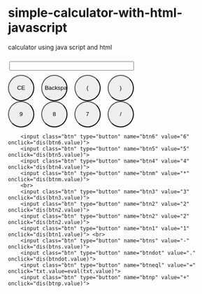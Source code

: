 # simple-calculator-with-html-javascript
calculator using java script and html
<!doctype html>
<html>
<head>
<title>Calculator</title>
<script type="text/javascript">
	   function dis (x){
frm.txt.value=frm.txt.value+x;
}
// CE
      function ce (){
       frm.txt.value ='';
}
//backspace
      function bs(){
	   frm.txt.value = frm.value.slice(0,frm.txt.value.length-1);
}
</script>
<style type="text/css">
	 #textbox{
	 	margin-top: 10px;
	 	margin-bottom: 10px;
	 	margin-left: 3px;
	 	text-align: right;
	 	width: 285px;
	 }

#container{
	border: 3px solid black;
	width: 300px;
	border-radius: 5px;
	background-color: #38195f;

}
.btn{
	width: 60px;
	height: 60px;
    border-radius: 50px;
    margin-right: 12px;

}
</style>
</head>
<body>
	<div id="container">
    <form name="frm">
    	<input id="textbox"type="textbox" name="txt"><br>
    	<input class="btn" id="" type="button" value="CE" onclick="ce()">
    	<input class="btn" id="" type="button" value="Backspace" onclick="bs()" > 
    	<input class="btn" type="button" name="btnleft" value="(" onclick="dis(btnleft.value)">
    	<input class="btn" type="button" name="btnright" value=")" onclick="dis(btnright.value)"><br>
    	<input class="btn" type="button" name="btn9" value="9" onclick="dis(btn9.value)">
        <input class="btn" type="button" name="btn8" value="8" onclick="dis(btn8.value)">
        <input class="btn" type="button" name="btn7" value="7" onclick="dis(btn7.value)">
        <input class="btn" type="button" name="btnd" value="/" onclick="dis(btnd.value)">
        <br>

        <input class="btn" type="button" name="btn6" value="6" onclick="dis(btn6.value)">
        <input class="btn" type="button" name="btn5" value="5" onclick="dis(btn5.value)">
        <input class="btn" type="button" name="btn4" value="4" onclick="dis(btn4.value)">
        <input class="btn" type="button" name="btnm" value="*" onclick="dis(btnm.value)">
        <br>
        <input class="btn" type="button" name="btn3" value="3" onclick="dis(btn3.value)">
        <input class="btn" type="button" name="btn2" value="2" onclick="dis(btn2.value)">
        <input class="btn" type="button" name="btn2" value="2" onclick="dis(btn2.value)">
        <input class="btn" type="button" name="btn1" value="1" onclick="dis(btn1.value)"> <br>
        <input class="btn" type="button" name="btns" value="-" onclick="dis(btns.value)">
        <input class="btn" type="button" name="btndot" value="." onclick="dis(btndot.value)">
        <input class="btn" type="button" name="btneql" value="=" onclick="txt.value=eval(txt.value)">
        <input class="btn" type="button" name="btnp" value="+" onclick="dis(btnp.value)">
</form>
</div>
</body>


    
</html>
